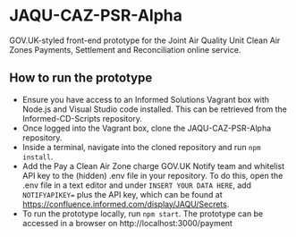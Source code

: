 # JAQU-CAZ-PSR-Alpha

GOV.UK-styled front-end prototype for the Joint Air Quality Unit Clean Air Zones Payments, Settlement and Reconciliation online service.

## How to run the prototype

* Ensure you have access to an Informed Solutions Vagrant box with Node.js and Visual Studio code installed. This can be retrieved from the Informed-CD-Scripts repository.
* Once logged into the Vagrant box, clone the JAQU-CAZ-PSR-Alpha repository.
* Inside a terminal, navigate into the cloned repository and run `npm install`.
* Add the Pay a Clean Air Zone charge GOV.UK Notify team and whitelist API key to the (hidden) .env file in your repository. To do this, open the .env file in a text editor and under `INSERT YOUR DATA HERE`, add `NOTIFYAPIKEY=` plus the API key, which can be found at https://confluence.informed.com/display/JAQU/Secrets.
* To run the prototype locally, run `npm start`. The prototype can be accessed in a browser on http://localhost:3000/payment

